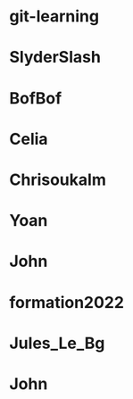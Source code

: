 # git-learning
# SlyderSlash
# BofBof
# Celia
# Chrisoukalm
# Yoan
# John
# formation2022
# Jules_Le_Bg
# John